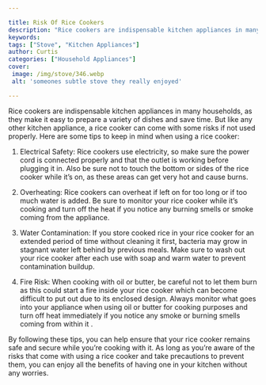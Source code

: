 ```yaml
---

title: Risk Of Rice Cookers
description: "Rice cookers are indispensable kitchen appliances in many households, as they make it easy to prepare a variety of dishes and save...check it out to learn"
keywords: 
tags: ["Stove", "Kitchen Appliances"]
author: Curtis
categories: ["Household Appliances"]
cover: 
 image: /img/stove/346.webp
 alt: 'someones subtle stove they really enjoyed'

---
```


Rice cookers are indispensable kitchen appliances in many households, as they make it easy to prepare a variety of dishes and save time. But like any other kitchen appliance, a rice cooker can come with some risks if not used properly. Here are some tips to keep in mind when using a rice cooker:

1. Electrical Safety: Rice cookers use electricity, so make sure the power cord is connected properly and that the outlet is working before plugging it in. Also be sure not to touch the bottom or sides of the rice cooker while it’s on, as these areas can get very hot and cause burns. 

2. Overheating: Rice cookers can overheat if left on for too long or if too much water is added. Be sure to monitor your rice cooker while it’s cooking and turn off the heat if you notice any burning smells or smoke coming from the appliance. 

3. Water Contamination: If you store cooked rice in your rice cooker for an extended period of time without cleaning it first, bacteria may grow in stagnant water left behind by previous meals. Make sure to wash out your rice cooker after each use with soap and warm water to prevent contamination buildup. 

4. Fire Risk: When cooking with oil or butter, be careful not to let them burn as this could start a fire inside your rice cooker which can become difficult to put out due to its enclosed design. Always monitor what goes into your appliance when using oil or butter for cooking purposes and turn off heat immediately if you notice any smoke or burning smells coming from within it . 

By following these tips, you can help ensure that your rice cooker remains safe and secure while you’re cooking with it. As long as you’re aware of the risks that come with using a rice cooker and take precautions to prevent them, you can enjoy all the benefits of having one in your kitchen without any worries.
